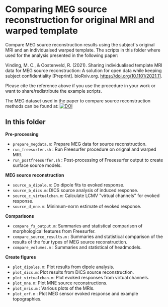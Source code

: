 # Comparing MEG source reconstruction for original MRI and warped template

Compare MEG source reconstruction results using the subject's original MRI and an individualsed warped template. The scripts in this folder where used for the analysis presented in the following paper:

Vinding, M. C., & Oostenveld, R. (2021). Sharing individualised template MRI data for MEG source reconstruction: A solution for open data while keeping subject confidentiality [Preprint]. bioRxiv.org. https://doi.org/10.1101/2021.11.

Please cite the reference above if you use the procedure in your work or want to share/redistribute the example scripts.
    
The MEG dataset used in the paper to compare source reconstruction methods can be found at: [![DOI](https://zenodo.org/badge/DOI/10.5281/zenodo.5053234.svg)](https://doi.org/10.5281/zenodo.5053234)

## In this folder
**Pre-processing**
* `prepare_megdata.m`: Prepare MEG data for source reconstruction.
* `run_freesurfer.sh` : Run Freesurfer procedure on orignal and warped MRI.
* `run_postfreesurfer.sh` : Post-processing of Freeesurfer output to create surface source models.

**MEG source reconstruction**   
* `source_a_dipole.m`: Do dipole fits to evoked response.
* `source_b_dics.m`: DICS source analysis of induced response.
* `source_c_virtualchan.m`: Calculate LCMV "virtual channels" for evoked response.
* `source_d_mne.m`: Minimum-norm estimate of evoked response.
    
**Comparisons**
* `compare_fs_output.m`: Summaries and statistical comparison of morphological features from Freesurfer.
* `compare_source_results.m` : Summaries and statistical comparison of the results of the four types of MEG source reconstruction.
* `compare_volumes.m` : Summaries and statistical of headmodels.

**Create figures**
* `plot_dipoles.m`: Plot results from dipole analysis.
* `plot_dics.m`: Plot results from DICS source reconstruction.
* `plot_virtualchan.m`: Plot evoked responses from virtual channels.
* `plot_mne.m`: Plot MNE source reconstructions.
* `plot_mris.m` : Various plots of the MRIs.
* `plot_erf.m` : Plot MEG sensor evoked response and example topographies.

